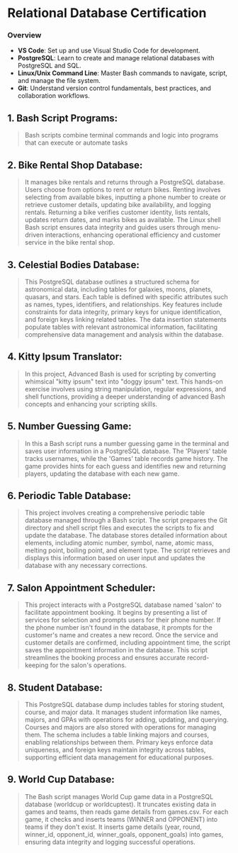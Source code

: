 # Relational Database Certification

### Overview
- **VS Code**: Set up and use Visual Studio Code for development.
- **PostgreSQL**: Learn to create and manage relational databases with PostgreSQL and SQL.
- **Linux/Unix Command Line**: Master Bash commands to navigate, script, and manage the file system.
- **Git**: Understand version control fundamentals, best practices, and collaboration workflows.

 ## 1. Bash Script Programs:
 > Bash scripts combine terminal commands and logic into programs that can execute or automate tasks

 ## 2. Bike Rental Shop Database:
 > It manages bike rentals and returns through a PostgreSQL database. Users choose from options to rent or return bikes. Renting involves selecting from available bikes, inputting a phone number to create or retrieve customer details, updating bike availability, and logging rentals. Returning a bike verifies customer identity, lists rentals, updates return dates, and marks bikes as available. The Linux shell Bash script ensures data integrity and guides users through menu-driven interactions, enhancing operational efficiency and customer service in the bike rental shop.

 ## 3. Celestial Bodies Database:
 > This PostgreSQL database outlines a structured schema for astronomical data, including tables for galaxies, moons, planets, quasars, and stars. Each table is defined with specific attributes such as names, types, identifiers, and relationships. Key features include constraints for data integrity, primary keys for unique identification, and foreign keys linking related tables. The data insertion statements populate tables with relevant astronomical information, facilitating comprehensive data management and analysis within the database.

 ## 4. Kitty Ipsum Translator:
 > In this project, Advanced Bash is used for scripting by converting whimsical "kitty ipsum" text into "doggy ipsum" text. This hands-on exercise involves using string manipulation, regular expressions, and shell functions, providing a deeper understanding of advanced Bash concepts and enhancing your scripting skills.

 ## 5. Number Guessing Game:
 > In this a Bash script runs a number guessing game in the terminal and saves user information in a PostgreSQL database. The 'Players' table tracks usernames, while the 'Games' table records game history. The game provides hints for each guess and identifies new and returning players, updating the database with each new game.

 ## 6. Periodic Table Database:
 > This project involves creating a comprehensive periodic table database managed through a Bash script. The script prepares the Git directory and shell script files and executes the scripts to fix and update the database. The database stores detailed information about elements, including atomic number, symbol, name, atomic mass, melting point, boiling point, and element type. The script retrieves and displays this information based on user input and updates the database with any necessary corrections.

 ## 7. Salon Appointment Scheduler:
 > This project interacts with a PostgreSQL database named 'salon' to facilitate appointment booking. It begins by presenting a list of services for selection and prompts users for their phone number. If the phone number isn't found in the database, it prompts for the customer's name and creates a new record. Once the service and customer details are confirmed, including appointment time, the script saves the appointment information in the database. This script streamlines the booking process and ensures accurate record-keeping for the salon's operations.

 ## 8. Student Database:
 > This PostgreSQL database dump includes tables for storing student, course, and major data. It manages student information like names, majors, and GPAs with operations for adding, updating, and querying. Courses and majors are also stored with operations for managing them. The schema includes a table linking majors and courses, enabling relationships between them. Primary keys enforce data uniqueness, and foreign keys maintain integrity across tables, supporting efficient data management for educational purposes.

 ## 9. World Cup Database:
 > The Bash script manages World Cup game data in a PostgreSQL database (worldcup or worldcuptest). It truncates existing data in games and teams, then reads game details from games.csv. For each game, it checks and inserts teams (WINNER and OPPONENT) into teams if they don't exist. It inserts game details (year, round, winner_id, opponent_id, winner_goals, opponent_goals) into games, ensuring data integrity and logging successful operations.



